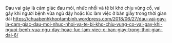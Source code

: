 Đau vai gáy là cảm giác đau mỏi, nhức nhối và tê bì khó chịu vùng cổ, vai gáy khi người bệnh vừa ngủ dậy hoặc lúc làm việc ở bàn giấy trong thời gian dài
https://chuabenhkhoptambinh.wordpress.com/2018/06/27/dau-vai-gay-la-cam-giac-dau-moi-nhuc-nhoi-va-te-bi-kho-chiu-vung-co-vai-gay-khi-nguoi-benh-vua-ngu-day-hoac-luc-lam-viec-o-ban-giay-trong-thoi-gian-dai-6/

